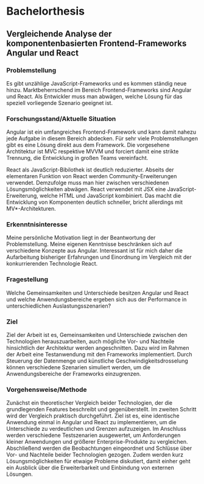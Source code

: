 # Bachelorthesis

## Vergleichende Analyse der komponentenbasierten Frontend-Frameworks Angular und React

### Problemstellung

Es gibt unzählige JavaScript-Frameworks und es kommen ständig neue hinzu. Marktbeherrschend im Bereich Frontend-Frameworks sind Angular und React. Als Entwickler muss man abwägen, welche Lösung für das speziell vorliegende Szenario geeignet ist.

### Forschungsstand/Aktuelle Situation

Angular ist ein umfangreiches Frontend-Framework und kann damit nahezu jede Aufgabe in diesem Bereich abdecken. Für sehr viele Problemstellungen gibt es eine Lösung direkt aus dem Framework. Die vorgesehene Archtitektur ist MVC respektive MVVM und forciert damit eine strikte Trennung, die Entwicklung in großen Teams vereinfacht.

React als JavaScript-Bibilothek ist deutlich reduzierter. Abseits der elementaren Funktion von React werden Community-Erweiterungen verwendet. Demzufolge muss man hier zwischen verschiedenen Lösungsmöglichkeiten abwägen. React verwendet mit JSX eine JavaScript-Erweiterung, welche HTML und JavaScript kombiniert. Das macht die Entwicklung von Komponenten deutlich schneller, bricht allerdings mit MV*-Architekturen.

### Erkenntnisinteresse

Meine persönliche Motivation liegt in der Beantwortung der Problemstellung. Meine eigenen Kenntnisse beschränken sich auf verschiedene Konzepte aus Angular. Interessant ist für mich daher die Aufarbeitung bisheriger Erfahrungen und Einordnung im Vergleich mit der konkurrierenden Technologie React.

### Fragestellung

Welche Gemeinsamkeiten und Unterschiede besitzen Angular und React und welche Anwendungsbereiche ergeben sich aus der Performance in unterschiedlichen Auslastungsszenarien?

### Ziel

Ziel der Arbeit ist es, Gemeinsamkeiten und Unterschiede zwischen den Technologien herauszuarbeiten, auch mögliche Vor- und Nachteile hinsichtlich der Architektur werden angeschnitten. Dazu wird im Rahmen der Arbeit eine Testanwendung mit den Frameworks implementiert. Durch Steuerung der Datenmenge und künstliche Geschwindigkeitsdrosselung können verschiedene Szenarien simuliert werden, um die Anwendungsbereiche der Frameworks einzugrenzen.

### Vorgehensweise/Methode

Zunächst ein theoretischer Vergleich beider Technologien, der die grundlegenden Features beschreibt und gegenüberstellt. Im zweiten Schritt wird der Vergleich praktisch durchgeführt. Ziel ist es, eine identische Anwendung einmal in Angular und React zu implementieren, um die Unterschiede zu verdeutlichen und Grenzen aufzuzeigen. Im Anschluss werden verschiedene Testszenarien ausgewertet, um Anforderungen kleiner Anwendungen und größerer Enterprise-Produkte zu vergleichen. Abschließend werden die Beobachtungen eingeordnet und Schlüsse über Vor- und Nachteile beider Technologien gezogen. Zudem werden kurz Lösungsmöglichkeiten für etwaige Probleme diskutiert, damit einher geht ein Ausblick über die Erweiterbarkeit und Einbindung von externen Lösungen.
